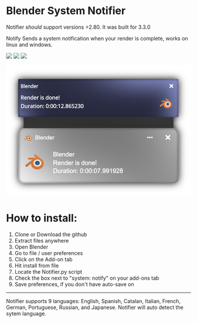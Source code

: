 # Blender System Notifier
Notifier *should* support versions >2.80. It was built for 3.3.0

Notify Sends a system notification when your render is complete, 
works on linux and windows.

<img src="https://img.shields.io/badge/Windows-0078D6?style=for-the-badge&logo=windows&logoColor=black"/> <img src="https://img.shields.io/badge/Arch_Linux-1793D1?style=for-the-badge&logo=arch-linux&logoColor=black"/> <img src="https://img.shields.io/badge/Python-FFD43B?style=for-the-badge&logo=python&logoColor=black"/>
<div id="header" align="center">
  <img src="images/Comp.png"/>
</div>

# How to install:

1.  Clone or Download the github
3.  Extract files anywhere
4.  Open Blender
5.  Go to file / user preferences
6.  Click on the Add-on tab
7.  Hit install from file
8.  Locate the Notifier.py script
7.  Check the box next to "system: notify" on your add-ons tab
8.  Save preferences, if you don't have auto-save on

---
Notifier supports 9 languages: English, Spanish, Catalan, Italian, French, German, Portuguese, Russian, and Japanese.
Notifier will auto detect the sytem language.
